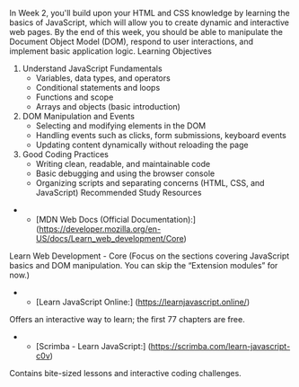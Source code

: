 
In Week 2, you'll build upon your HTML and CSS knowledge by learning the basics of JavaScript, which will allow you to create dynamic and interactive web pages. By the end of this week, you should be able to manipulate the Document Object Model (DOM), respond to user interactions, and implement basic application logic.
Learning Objectives
1. Understand JavaScript Fundamentals
   * Variables, data types, and operators
   * Conditional statements and loops
   * Functions and scope
   * Arrays and objects (basic introduction)
2. DOM Manipulation and Events
   * Selecting and modifying elements in the DOM
   * Handling events such as clicks, form submissions, keyboard events
   * Updating content dynamically without reloading the page
3. Good Coding Practices
   * Writing clean, readable, and maintainable code
   * Basic debugging and using the browser console
   * Organizing scripts and separating concerns (HTML, CSS, and JavaScript)
Recommended Study Resources

* - [MDN Web Docs (Official Documentation):] (https://developer.mozilla.org/en-US/docs/Learn_web_development/Core) 

 Learn Web Development - Core (Focus on the sections covering JavaScript basics and DOM manipulation. You can skip the “Extension modules” for now.)

* - [Learn JavaScript Online:] (https://learnjavascript.online/) 

Offers an interactive way to learn; the first 77 chapters are free.

* - [Scrimba - Learn JavaScript:] (https://scrimba.com/learn-javascript-c0v) 

Contains bite-sized lessons and interactive coding challenges.